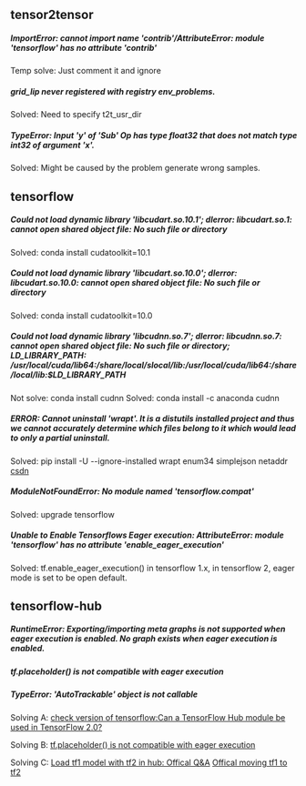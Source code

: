 ## tensor2tensor
##### ImportError: cannot import name 'contrib'/AttributeError: module 'tensorflow' has no attribute 'contrib'
Temp solve: Just comment it and ignore
##### grid_lip never registered with registry env_problems.
Solved: Need to specify t2t_usr_dir
#####  TypeError: Input 'y' of 'Sub' Op has type float32 that does not match type int32 of argument 'x'.
Solved: Might be caused by the problem generate wrong samples.

## tensorflow 
##### Could not load dynamic library 'libcudart.so.10.1'; dlerror: libcudart.so.1: cannot open shared object file: No such file or directory
Solved: conda install cudatoolkit=10.1
##### Could not load dynamic library 'libcudart.so.10.0'; dlerror: libcudart.so.10.0: cannot open shared object file: No such file or directory
Solved: conda install cudatoolkit=10.0
##### Could not load dynamic library 'libcudnn.so.7'; dlerror: libcudnn.so.7: cannot open shared object file: No such file or directory; LD_LIBRARY_PATH: /usr/local/cuda/lib64:/share/local/slocal/lib:/usr/local/cuda/lib64:/share/local/lib:$LD_LIBRARY_PATH
Not solve: conda install cudnn
Solved: conda install -c anaconda cudnn
##### ERROR: Cannot uninstall 'wrapt'. It is a distutils installed project and thus we cannot accurately determine which files belong to it which would lead to only a partial uninstall.
Solved: pip install -U --ignore-installed wrapt enum34 simplejson netaddr [csdn](https://www.cnblogs.com/xiaowei2092/p/11025155.html)
##### ModuleNotFoundError: No module named 'tensorflow.compat'
Solved: upgrade tensorflow

##### Unable to Enable Tensorflows Eager execution: AttributeError: module 'tensorflow' has no attribute 'enable_eager_execution'
Solved: tf.enable_eager_execution() in tensorflow 1.x, in tensorflow 2, eager mode is set to be open default.
##### 

## tensorflow-hub
##### RuntimeError: Exporting/importing meta graphs is not supported when eager execution is enabled. No graph exists when eager execution is enabled.
##### tf.placeholder() is not compatible with eager execution
##### TypeError: 'AutoTrackable' object is not callable
Solving A: [check version of tensorflow:Can a TensorFlow Hub module be used in TensorFlow 2.0?](https://stackoverflow.com/questions/55585079/can-a-tensorflow-hub-module-be-used-in-tensorflow-2-0)

Solving B: [tf.placeholder() is not compatible with eager execution](https://blog.csdn.net/weixin_43763859/article/details/104537392)

Solving C: [Load tf1 model with tf2 in hub: Offical Q&A](https://www.tensorflow.org/hub/common_issues) [Offical moving tf1 to tf2](https://www.tensorflow.org/hub/migration_tf2)
